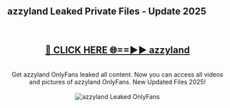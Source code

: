 <h2>azzyland Leaked Private Files - Update 2025</h2>
<br>
<div align="center">
<h2><a href="https://cliphot.my.id/azzyland" rel="nofollow">🔴 CLICK HERE 🌐==►► azzyland</a></h2>
<br>
Get azzyland OnlyFans leaked all content. Now you can access all videos and pictures of azzyland OnlyFans. New Updated Files 2025!
<br>
<br>
<a href="https://cliphot.my.id/azzyland" rel="nofollow" data-target="animated-image.originalLink"><img src="https://i.ibb.co.com/WyWwxjT/player-gif2.gif" alt="azzyland Leaked OnlyFans" style="max-width: 100%; display: inline-block;" data-target="animated-image.originalImage"></a>
</div>
<br>